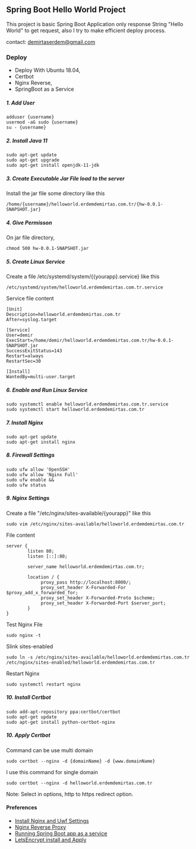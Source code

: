 ## Spring Boot Hello World Project
This project is basic Spring Boot Application only response String "Hello World" to get request, 
also I try to make efficient deploy process. 
 
   
contact: [demirtaserdem@gmail.com](mailto:demirtaserdem@gmail.com)

### Deploy

- Deploy With Ubuntu 18.04, 
- Certbot
- Nginx Reverse, 
- SpringBoot as a Service

##### 1. Add User

```
adduser {username}
usermod -aG sudo {username}
su - {username}
```

##### 2. Install Java 11

```
sudo apt-get update
sudo apt-get upgrade
sudo apt-get install openjdk-11-jdk
```

##### 3. Create Executable Jar File load to the server

Install the jar file some directory like this

```
/home/{username}/helloworld.erdemdemirtas.com.tr/{hw-0.0.1-SNAPSHOT.jar}
```

##### 4. Give Permisson

On jar file directory,

```
chmod 500 hw-0.0.1-SNAPSHOT.jar
```

##### 5. Create Linux Service 

Create a file /etc/systemd/system/{{yourapp}.service} like this

```
/etc/systemd/system/helloworld.erdemdemirtas.com.tr.service
```
Service file content

```
[Unit]
Description=helloworld.erdemdemirtas.com.tr
After=syslog.target

[Service]
User=demir
ExecStart=/home/demir/helloworld.erdemdemirtas.com.tr/hw-0.0.1-SNAPSHOT.jar
SuccessExitStatus=143
Restart=always
RestartSec=30

[Install]
WantedBy=multi-user.target
```

##### 6. Enable and Run Linux Service

```
sudo systemctl enable helloworld.erdemdemirtas.com.tr.service
sudo systemctl start helloworld.erdemdemirtas.com.tr
```

##### 7. Install Nginx

```
sudo apt-get update
sudo apt-get install nginx
```

##### 8. Firewall Settings

```
sudo ufw allow 'OpenSSH'
sudo ufw allow 'Nginx Full'
sudo ufw enable &&
sudo ufw status
```

##### 9. Nginx Settings

Create a file "/etc/nginx/sites-available/{yourapp}" like this

```
sudo vim /etc/nginx/sites-available/helloworld.erdemdemirtas.com.tr
```

File content

```
server {
        listen 80;
        listen [::]:80;

        server_name helloworld.erdemdemirtas.com.tr;

        location / {
             proxy_pass http://localhost:8000/;
             proxy_set_header X-Forwarded-For $proxy_add_x_forwarded_for;
             proxy_set_header X-Forwarded-Proto $scheme;
             proxy_set_header X-Forwarded-Port $server_port;
        }
}

```

Test Nginx File

```
sudo nginx -t
```

Slink sites-enabled

```
sudo ln -s /etc/nginx/sites-available/helloworld.erdemdemirtas.com.tr /etc/nginx/sites-enabled/helloworld.erdemdemirtas.com.tr
```
Restart Nginx

```
sudo systemctl restart nginx
```

##### 10. Install Certbot

```
sudo add-apt-repository ppa:certbot/certbot
sudo apt-get update
sudo apt-get install python-certbot-nginx
```

##### 10. Apply Certbot

Command can be use multi domain

```
sudo certbot --nginx -d {domainName} -d {www.domainName}

```

I use this command for single domain
 
```
sudo certbot --nginx -d helloworld.erdemdemirtas.com.tr 
```
Note:
	Select in options, http to https redirect option. 


#### Preferences

- [Install Nginx and Uwf Settings](https://www.digitalocean.com/community/tutorials/how-to-install-nginx-on-ubuntu-18-04)
- [Nginx Reverse Proxy](https://www.linode.com/docs/development/java/how-to-deploy-spring-boot-applications-nginx-ubuntu-16-04/#reverse-proxy)
- [Running Spring Boot app as a service](https://www.javacodemonk.com/running-spring-boot-app-as-a-service-in-unix-346ce6e9)
- [LetsEncrypt install and Apply](https://www.digitalocean.com/community/tutorials/how-to-set-up-let-s-encrypt-with-nginx-server-blocks-on-ubuntu-16-04)

